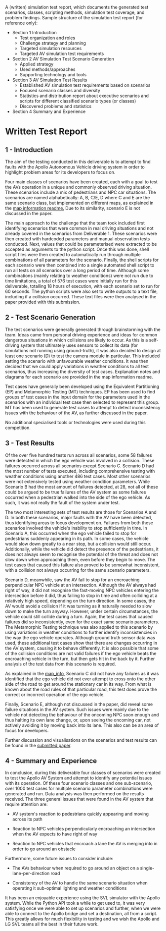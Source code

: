 A (written) simulation test report, which documents the generated test scenarios, classes, scripting methods, simulation test coverage, and problem findings. Sample structure of the simulation test report (for reference only):
  * Section 1 Introduction
    * Test organization and roles
    * Challenge strategy and planning
    * Targeted simulation resources 
    * Targeted AV simulation test requirements
  * Section 2 AV Simulation Test Scenario Generation
    * Applied strategy
    * Used methods/approaches
    * Supporting technology and tools
  * Section 3 AV Simulation Test Results
    * Established AV simulation test requirements based on scenarios
    * Focused scenario classes and diversity 
    * Statistics and distribution report about executive scenarios and scripts for different classified scenario types (or classes)
    * Discovered problems and statistics
  * Section 4 Summary and Experience 
   

# Written Test Report
## 1 - Introduction
The aim of the testing conducted in this deliverable is to attempt to find faults with the Apollo Autonomous Vehicle driving system in order to highlight problem areas for its developers to focus on. 

Four main classes of scenarios have been created, each with a goal to test the AVs operation in a unique and commonly observed driving situation. These scenarios include a mix of pedestrians and NPC car situations. The scenarios are named alphabetically: A, B, C/E, D where C and E are the same scenario class, but implemented on different maps, as explained in the [map information readme.](..\map_info\README.md) Due to its similarity, scenario E is not discussed in the paper.

The main approach to the challenge that the team took included first identifying scenarios that were common in real driving situations and not already covered in the scenarios from Deliverable 1. These scenarios were then created with hardcoded parameters and manual observation tests conducted. Next, values that could be parameterised were extracted to be accepted as arguments to the python script. Once this was done, shell script files were then created to automatically run through multiple combinations of all parameters for the scenario. Finally, the shell scripts for each scenario were then combined into a single automated shell script to run all tests on all scenarios over a long period of time. Although some combinations (mainly relating to weather conditions) were not run due to time limitations, a total of 576 test cases were initially run for this deliverable, totalling 18 hours of execution, with each scenario set to run for 60 seconds. The python scripts were also set to write outputs to a text file, including if a collision occurred. These text files were then analysed in the paper provided with this submission.


## 2 - Test Scenario Generation
The test scenarios were generally generated through brainstorming with the team. Ideas came from personal driving experience and ideas for common dangerous situations in which collisions are likely to occur. As this is a self-driving system that ultimately uses sensors to collect its data (for simulations not running using ground-truth), it was also decided to design at least one scenario (D) to test the camera module in particular. This included setting the scenario with unfavourable weather conditions. It was then decided that we could apply variations in weather conditions to all test scenarios, thus increasing the diversity of test cases. Explanation notes and diagrams for each scenario are provided in the map information readme.

Test cases have generally been developed using the
Equivalent Partitioning (EP) and Metamorphic Testing (MT) techniques. EP has been used to find groups of test cases in the input domain for the parameters used in the scenarios with an individual test case then selected to represent this group. MT has been used to generate test cases to attempt to detect inconsistency issues with the behaviour of the AV, as further discussed in the paper.

No additional specialised tools or technologies were used during this competition.


## 3 - Test Results
Of the over five hundred tests run across all scenarios, some 58 failures were detected in which the ego vehicle was involved in a collision. These failures occurred across all scenarios except Scenario C. Scenario D had the most number of tests executed, including comprehensive testing with weather conditions using another 486 test cases. Most other scenarios were not extensively tested using weather condition parameters. While Scenario B had the most amount of failures detected, at 28, not all of these could be argued to be true failures of the AV system as some failures occurred when a pedestrian walked into the side of the ego vehicle. As such, it was not really the fault of the system under test.

The two most interesting sets of test results are those for Scenarios A and D. In both these scenarios, major faults with the AV have been detected, thus identifying areas to focus development on. Failures from both these scenarios involved the vehicle's inability to stop sufficiently in time. In Scenario A, this occurred when the ego vehicle failed to stop for pedestrians suddenly appearing in its path. In some cases, the vehicle would slow down greatly to a near stop, but a collision would still occur. Additionally, while the vehicle did detect the presence of the pedestrians, it does not always seem to recognise the potential of the threat and does not slow down when approaching them, even before they begin to move. The test cases that caused this failure also proved to be somewhat inconsistent, with a collision not always occurring for the same scenario parameters.

Scenario D, meanwhile, saw the AV fail to stop for an encroaching perpendicular NPC vehicle at an intersection. Although the AV always had right of way, it did not recognise the fast-moving NPC vehicles entering the intersection before it did, thus failing to stop in time and often colliding at a relatively high speed, depending on the turn direction. In some cases, the AV would avoid a collision if it was turning as it naturally needed to slow down to make the turn anyway. However, under certain circumstances, the vehicle could still collide during a turn. Again, the test cases that caused failures did so inconsistently, even for the exact same scenario parameters. The Metamorphic Testing technique was also applied to this scenario by using variations in weather conditions to further identify inconsistencies in the way the ego vehicle operates. Although ground truth sensor data was used, these additional test cases show that there are changes occurring in the AV system, causing it to behave differently. It is also possible that some of the collision conditions are not valid failures if the ego vehicle beats the encroaching vehicle in the turn, but then gets hit in the back by it. Further analysis of the test data from this scenario is required.

As explained in the [map_info](../map_info/README.md), Scenario C did not have any failures as it was identified that the ego vehicle did not ever attempt to cross onto the other side of the road to get around the stationary car in its way. From what is known about the road rules of that particular road, this test does prove the correct or incorrect operation of the ego vehicle.

Finally, Scenario E, although not discussed in the paper, did reveal some failure situations in the AV system. Such issues were mainly due to the vehicle not detecting the behaviour of the oncoming NPC soon enough and thus halting its own lane change, or, upon seeing the oncoming car, not actively avoiding it by moving back into its lane. This also can be an area of focus for developers.

Further discussion and visualisations on the scenarios and test results can be found in the [submitted paper](../presentation/swinburne-paper.pdf).


## 4 - Summary and Experience
In conclusion, during this deliverable four classes of scenarios were created to test the Apollo AV System and attempt to identify any potential issues with its operation. Of these four scenario classes and one sub-scenario, over 1000 test cases for multiple scenario parameter combinations were generated and run. Data analysis was then performed on the results received. The three general issues that were found in the AV system that require attention are:

* AV system's reaction to pedestrians quickly appearing and moving across its path

* Reaction to NPC vehicles perpendicularly encroaching an intersection when the AV expects to have right of way

* Reaction to NPC vehicles that encroach a lane the AV is merging into in order to go around an obstacle

Furthermore, some future issues to consider include:

* The AVs behaviour when required to go around an object on a single-lane-per-direction road

* Consistency of the AV to handle the same scenario situation when operating it sub-optimal lighting and weather conditions

It has been an enjoyable experience using the SVL simulator with the Apollo system. While the Python API took a while to get used to, it was very satisfying once we were able to set up scenarios and further, when we were able to connect to the Apollo bridge and set a destination, all from a script. This greatly allows for much flexibility in testing and we wish the Apollo and LG SVL teams all the best in their future work.
